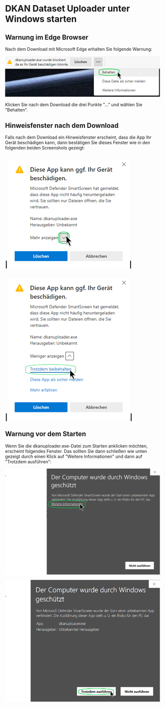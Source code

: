 # DKAN Dataset Uploader unter Windows starten

## Warnung im Edge Browser
Nach dem Download mit Microsoft Edge erhalten Sie folgende Warnung:

![](windows-edge-warning.png)

Klicken Sie nach dem Download die drei Punkte "..." und wählen Sie "Behalten".

## Hinweisfenster nach dem Download

Falls nach dem Download ein Hinweisfenster erscheint, dass die App Ihr Gerät beschädigen kann, dann bestätigen Sie dieses Fenster wie in den folgenden beiden Screenshots gezeigt:

|![](windows2.png)|
-

|![](windows2a.png)|
-

## Warnung vor dem Starten

Wenn Sie die dkanuploader.exe-Datei zum Starten anklicken möchten, erscheint folgendes Fenster. Das sollten Sie dann schließen wie unten gezeigt durch einen Klick auf "Weitere Informationen" und dann auf "Trotzdem ausführen":

![](windows3.png)

![](windows3a.png)